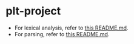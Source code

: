# plt-project

* For lexical analysis, refer to [this README.md](lexical-analysis/README.md).
* For parsing, refer to [this README.md](parsing/README.md).
